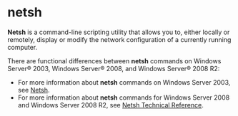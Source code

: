 # netsh



**Netsh** is a command-line scripting utility that allows you to, either locally or remotely, display or modify the network configuration of a currently running computer.

There are functional differences between **netsh** commands on Windows Server® 2003, Windows Server® 2008, and Windows Server® 2008 R2:
-   For more information about **netsh** commands on Windows Server 2003, see [Netsh](https://technet.microsoft.com/library/cc779693(v=ws.10).aspx).
-   For more information about **netsh** commands for Windows Server 2008 and Windows Server 2008 R2, see [Netsh Technical Reference](https://technet.microsoft.com/library/cc754753(v=ws.10).aspx).